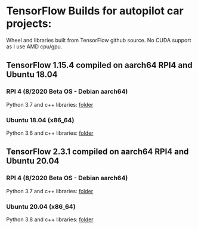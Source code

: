 # TensorFlow Builds for autopilot car projects:
Wheel and libraries built from TensorFlow github source. No CUDA support as I use AMD cpu/gpu.

## TensorFlow 1.15.4 compiled on aarch64 RPI4 and Ubuntu 18.04

### RPI 4 (8/2020 Beta OS - Debian aarch64)
Python 3.7 and c++ libraries: [folder](https://1drv.ms/u/s!ArHAPNFYUSGMh_sbrg5ocPl_FNvgag?e=55g6Ha)

### Ubuntu 18.04 (x86_64)
Python 3.6 and c++ libraries: [folder](https://1drv.ms/u/s!ArHAPNFYUSGMh_scSo-xzwXfCLYKzA?e=AQ6BpY)

## TensorFlow 2.3.1 compiled on aarch64 RPI4 and Ubuntu 20.04

### RPI 4 (8/2020 Beta OS - Debian aarch64)
Python 3.7 and c++ libraries: [folder](https://1drv.ms/u/s!ArHAPNFYUSGMh_shFhVNZo1DPDEEfg?e=nUqDgh)

### Ubuntu 20.04 (x86_64)
Python 3.8 and c++ libraries: [folder](https://1drv.ms/u/s!ArHAPNFYUSGMh_silxPNxUsJa7aKAg?e=rhOlmB)
